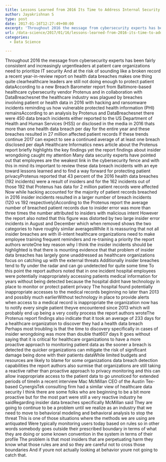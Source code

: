 ```yaml
---
title: Lessons Learned from 2016 Its Time to Address Internal Security Threats to Health Data
author: Jayakrishnan S
type: post
date: 2017-01-16T12:27:49+00:00
excerpt: 'Throughout 2016 the message from cybersecurity experts has been fairly consistent and increasingly urgentleaders at patient care organizations need to prioritize IT security And at the risk of sounding like a broken record a recent year-in-review report on health data breaches makes one thing quite clearhealthcare leaders are still not doing enough to protect patient dataAccording to a new Breach Barometer report from Baltimore-based healthcare cybersecurity vendor Protenus and in collaboration with DataBreachesnet the healthcare industry was plagued by breaches involving patient or health data in 2016 with hacking and ransomware incidents reminding us how vulnerable protected health information (PHI) remainsAccording to an analysis by Protenus and DataBreachesnet there were 450 data breach incidents either reported to the US Department of Health and Human Services (HSS) or disclosed in the media in 2016 thats more than one health data breach per day for the entire year and these breaches resulted in 27 million affected patient records If these trends continue 2017 can expect to see a continued average of at least one breach disclosed per dayA Healthcare Informatics news article about the Protenus report briefly highlights the key findings yet the report findings about insider wrongdoing caught my attention Many data security experts have pointed out that employees are the weakest link in the cybersecurity fence and with this in mind its important to review these data breach incidents with an eye toward lessons learned and to find a way forward for protecting patient privacyProtenus reported that 43 percent of the 2016 health data breaches (192 incidents) were a result of insiders and for the 162 incidents out of those 192 that Protenus has data for 2 million patient records were affected Now while hacking accounted for the majority of patient records breached in 2016 insider incidents resulted in a larger number of breach incidents (120 vs 192 respectively)According to the Protenus report the average number of breached patient records due to insider error was more than three times the number attributed to insiders with malicious intent However the report also noted that this figure was distorted by two large insider error incidents in August and December which when removed shows the two categories to have roughly similar averagesWhile it is reassuring that not all insider breaches are with ill-intent healthcare organizations need to make employee training frequent reminders and re-training a priority the report authors wroteOne key reason why I think the insider incidents should be highlighted is that there is mounting evidence that that problem of insider data breaches has largely gone unaddressed as healthcare organizations focus on catching up with the external threats Additionally insider breaches tend to fly under the radar and can go undetected for quite some time To this point the report authors noted that in one incident hospital employees were potentially inappropriately accessing patients medical information for years without being detected because the hospital didnt have technology in place to monitor or protect patient privacy The hospital found potentially inappropriate accesses to the medical records beginning no later than 2013 and possibly much earlierWithout technology in place to provide alerts when access to a medical record is inappropriate the organization now has to notify every single patient theyve encountered since 2013 which will probably end up being a very costly process the report authors wroteThe Protenus report findings also indicate that it took an average of 233 days for a healthcare organization to discover they had a health data breach Perhaps most troubling is that the time to discovery specifically in cases of insider wrongdoing was more than double that607 days It goes without saying that it is critical for healthcare organizations to have a more proactive approach to monitoring patient data as the sooner a breach is detected the quicker organizations can mitigate the risk of significant damage being done with their patients dataWhile limited budgets and resources are likely to blame for some organizations data breach detection capabilities the report authors also surmise that organizations are still taking a reactive rather than proactive approach to privacy monitoring and this can allow inappropriate access to the patient data to go unnoticed for extended periods of timeIn a recent interview Mac McMillan CEO of the Austin Tex-based CynergisTek consulting firm had a similar view of healthcare data security I think there are some folks who are beginning to be a bit more proactive but for the most part were still a very reactive industry he saidRegarding insider data breaches specifically McMillan said They are going to continue to be a problem until we realize as an industry that we need to move to behavioral modeling and behavioral analysis to stop the threat This is one of those situations where the methods we are using are antiquated Were typically monitoring users today based on rules so in other words somebody goes outside their prescribed boundary in terms of what they are doing or some known convention in the system in terms of their profile The problem is that most insiders that are perpetuating harm they know what those rules are and so they are careful not to cross those boundaries And if youre not actually looking at behavior youre not going to catch that '
url: /data-science/2017/01/16/lessons-learned-from-2016-its-time-to-address-internal-security-threats-to-health-data/
categories:
  - Data Science

---
```

Throughout 2016 the message from cybersecurity experts has been fairly consistent and increasingly urgentleaders at patient care organizations need to prioritize IT security And at the risk of sounding like a broken record a recent year-in-review report on health data breaches makes one thing quite clearhealthcare leaders are still not doing enough to protect patient dataAccording to a new Breach Barometer report from Baltimore-based healthcare cybersecurity vendor Protenus and in collaboration with DataBreachesnet the healthcare industry was plagued by breaches involving patient or health data in 2016 with hacking and ransomware incidents reminding us how vulnerable protected health information (PHI) remainsAccording to an analysis by Protenus and DataBreachesnet there were 450 data breach incidents either reported to the US Department of Health and Human Services (HSS) or disclosed in the media in 2016 thats more than one health data breach per day for the entire year and these breaches resulted in 27 million affected patient records If these trends continue 2017 can expect to see a continued average of at least one breach disclosed per dayA Healthcare Informatics news article about the Protenus report briefly highlights the key findings yet the report findings about insider wrongdoing caught my attention Many data security experts have pointed out that employees are the weakest link in the cybersecurity fence and with this in mind its important to review these data breach incidents with an eye toward lessons learned and to find a way forward for protecting patient privacyProtenus reported that 43 percent of the 2016 health data breaches (192 incidents) were a result of insiders and for the 162 incidents out of those 192 that Protenus has data for 2 million patient records were affected Now while hacking accounted for the majority of patient records breached in 2016 insider incidents resulted in a larger number of breach incidents (120 vs 192 respectively)According to the Protenus report the average number of breached patient records due to insider error was more than three times the number attributed to insiders with malicious intent However the report also noted that this figure was distorted by two large insider error incidents in August and December which when removed shows the two categories to have roughly similar averagesWhile it is reassuring that not all insider breaches are with ill-intent healthcare organizations need to make employee training frequent reminders and re-training a priority the report authors wroteOne key reason why I think the insider incidents should be highlighted is that there is mounting evidence that that problem of insider data breaches has largely gone unaddressed as healthcare organizations focus on catching up with the external threats Additionally insider breaches tend to fly under the radar and can go undetected for quite some time To this point the report authors noted that in one incident hospital employees were potentially inappropriately accessing patients medical information for years without being detected because the hospital didnt have technology in place to monitor or protect patient privacy The hospital found potentially inappropriate accesses to the medical records beginning no later than 2013 and possibly much earlierWithout technology in place to provide alerts when access to a medical record is inappropriate the organization now has to notify every single patient theyve encountered since 2013 which will probably end up being a very costly process the report authors wroteThe Protenus report findings also indicate that it took an average of 233 days for a healthcare organization to discover they had a health data breach Perhaps most troubling is that the time to discovery specifically in cases of insider wrongdoing was more than double that607 days It goes without saying that it is critical for healthcare organizations to have a more proactive approach to monitoring patient data as the sooner a breach is detected the quicker organizations can mitigate the risk of significant damage being done with their patients dataWhile limited budgets and resources are likely to blame for some organizations data breach detection capabilities the report authors also surmise that organizations are still taking a reactive rather than proactive approach to privacy monitoring and this can allow inappropriate access to the patient data to go unnoticed for extended periods of timeIn a recent interview Mac McMillan CEO of the Austin Tex-based CynergisTek consulting firm had a similar view of healthcare data security I think there are some folks who are beginning to be a bit more proactive but for the most part were still a very reactive industry he saidRegarding insider data breaches specifically McMillan said They are going to continue to be a problem until we realize as an industry that we need to move to behavioral modeling and behavioral analysis to stop the threat This is one of those situations where the methods we are using are antiquated Were typically monitoring users today based on rules so in other words somebody goes outside their prescribed boundary in terms of what they are doing or some known convention in the system in terms of their profile The problem is that most insiders that are perpetuating harm they know what those rules are and so they are careful not to cross those boundaries And if youre not actually looking at behavior youre not going to catch that.